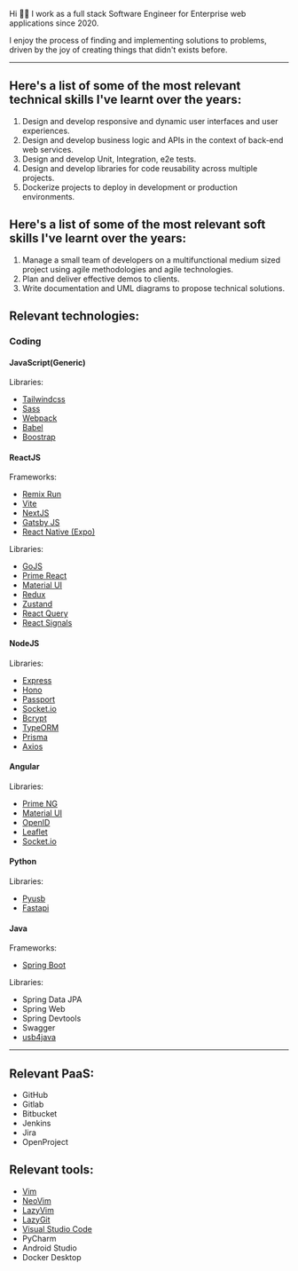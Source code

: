 Hi 👋🏻 
I work as a full stack Software Engineer for Enterprise web applications since 2020.

I enjoy the process of finding and implementing solutions to problems, driven by the joy of creating things that didn't exists before.

---

## Here's a list of some of the most relevant technical skills I've learnt over the years:
1. Design and develop responsive and dynamic user interfaces and user experiences.
2. Design and develop business logic and APIs in the context of back-end web services.
3. Design and develop Unit, Integration, e2e tests.
4. Design and develop libraries for code reusability across multiple projects.
5. Dockerize projects to deploy in development or production environments.

## Here's  a list of some of the most relevant soft skills I've learnt over the years:
1. Manage a small team of developers on a multifunctional medium sized project using agile methodologies and agile technologies.
2. Plan and deliver effective demos to clients.
3. Write documentation and UML diagrams to propose technical solutions.

## Relevant technologies:
### Coding
#### JavaScript(Generic)
Libraries:
- [Tailwindcss](https://tailwindcss.com/)
- [Sass](https://sass-lang.com/)
- [Webpack](https://webpack.js.org/)
- [Babel](https://babeljs.io/)
- [Boostrap](https://getbootstrap.com/)
  
#### ReactJS
Frameworks:
- [Remix Run](https://github.com/remix-run/remix)
- [Vite](https://github.com/vitejs/vite)
- [NextJS](https://nextjs.org/)
- [Gatsby JS](https://www.gatsbyjs.com/)
- [React Native (Expo)](https://github.com/expo/expo)

Libraries:
- [GoJS](https://gojs.net/latest/index.html)
- [Prime React](https://primereact.org/)
- [Material UI](https://mui.com/)
- [Redux](https://github.com/reduxjs/redux)
- [Zustand](https://github.com/pmndrs/zustand)
- [React Query](https://github.com/TanStack/query)
- [React Signals](https://github.com/preactjs/signals)

#### NodeJS
Libraries:
- [Express](https://github.com/expressjs/express)
- [Hono](https://github.com/honojs/hono)
- [Passport](https://www.passportjs.org/)
- [Socket.io](https://socket.io/)
- [Bcrypt](https://github.com/dcodeIO/bcrypt.js)
- [TypeORM](https://github.com/typeorm/typeorm)
- [Prisma](https://github.com/prisma/prisma)
- [Axios](https://github.com/axios/axios)

#### Angular
Libraries:
- [Prime NG](https://primeng.org/)
- [Material UI](https://mui.com/)
- [OpenID](https://github.com/damienbod/angular-auth-oidc-client)
- [Leaflet](https://github.com/bluehalo/ngx-leaflet)
- [Socket.io](https://socket.io/)

#### Python
Libraries:
- [Pyusb](https://github.com/pyusb/pyusb)
- [Fastapi](https://github.com/fastapi)

#### Java
Frameworks:
- [Spring Boot](https://spring.io/projects/spring-boot)
  
Libraries:
- Spring Data JPA
- Spring Web
- Spring Devtools
- Swagger
- [usb4java](https://github.com/usb4java/usb4java)

-----------

## Relevant PaaS:
- GitHub
- Gitlab
- Bitbucket
- Jenkins
- Jira
- OpenProject

## Relevant tools:
- [Vim](https://github.com/vim/vim)
- [NeoVim](https://github.com/neovim/neovim)
- [LazyVim](https://github.com/LazyVim/LazyVim)
- [LazyGit](https://github.com/jesseduffield/lazygit)
- [Visual Studio Code](https://github.com/microsoft/vscode)
- PyCharm
- Android Studio
- Docker Desktop

